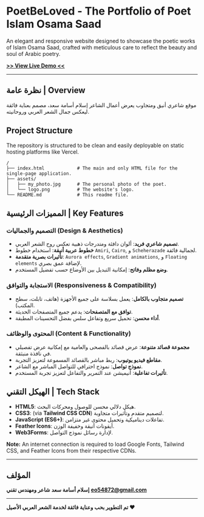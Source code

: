 # PoetBeLoved - The Portfolio of Poet Islam Osama Saad


An elegant and responsive website designed to showcase the poetic works of Islam Osama Saad, crafted with meticulous care to reflect the beauty and soul of Arabic poetry.

**[>> View Live Demo <<](https://poetbeloved-eslam-osama-saad.vercel.app/#contact)**

---

## نظرة عامة | Overview
موقع شاعري أنيق ومتجاوب يعرض أعمال الشاعر إسلام أسامة سعد، مصمم بعناية فائقة ليعكس جمال الشعر العربي وروحانيته.

## Project Structure
The repository is structured to be clean and easily deployable on static hosting platforms like Vercel.

```
/
├── index.html            # The main and only HTML file for the single-page application.
├── assets/
│   ├── my_photo.jpg      # The personal photo of the poet.
│   └── logo.png          # The website's logo.
└── README.md             # This readme file.
```

## المميزات الرئيسية | Key Features

### التصميم والجماليات (Design & Aesthetics)
- **تصميم شاعري فريد**: ألوان دافئة ومتدرجات ذهبية تعكس روح الشعر العربي.
- **خطوط عربية أنيقة**: استخدام خطوط `Amiri`, `Cairo`, و `Scheherazade` لجمالية فائقة.
- **تأثيرات بصرية متقدمة**: `Aurora effects`, `Gradient animations`, و `Floating elements` لإضافة عمق بصري.
- **وضع مظلم وفاتح**: إمكانية التبديل بين الأوضاع حسب تفضيل المستخدم.

### الاستجابة والتوافق (Responsiveness & Compatibility)
- **تصميم متجاوب بالكامل**: يعمل بسلاسة على جميع الأجهزة (هاتف، تابلت، سطح المكتب).
- **توافق مع المتصفحات**: يدعم جميع المتصفحات الحديثة.
- **أداء محسن**: تحميل سريع وتفاعل سلس بفضل التحسينات المطبقة.

### المحتوى والوظائف (Content & Functionality)
- **مجموعة قصائد متنوعة**: عرض قصائد بالفصحى والعامية مع إمكانية عرض تفصيلي في نافذة منبثقة.
- **مقاطع فيديو يوتيوب**: ربط مباشر بالقصائد المسموعة لتعزيز التجربة.
- **نموذج تواصل**: نموذج احترافي للتواصل المباشر مع الشاعر.
- **تأثيرات تفاعلية**: أنيميشن عند التمرير والتفاعل لتعزيز تجربة المستخدم.

## الهيكل التقني | Tech Stack

- **HTML5**: هيكل دلالي محسن للوصول ومحركات البحث.
- **CSS3**: (via **Tailwind CSS CDN**) لتصميم متقدم وتأثيرات متجاوبة.
- **JavaScript (ES6+)**: تفاعلات ديناميكية وتحميل محتوى غير متزامن.
- **Feather Icons**: أيقونات أنيقة وخفيفة الوزن.
- **Web3Forms**: لإدارة رسائل نموذج التواصل.


**Note:** An internet connection is required to load Google Fonts, Tailwind CSS, and Feather Icons from their respective CDNs.

---
## المؤلف

**إسلام أسامة سعد**
**شاعر ومهندس تقني**
**eo54872@gmail.com**

---


**تم التطوير بحب وعناية فائقة لخدمة الشعر العربي الأصيل ❤️**
